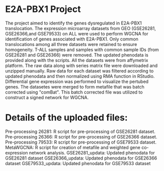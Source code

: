 # E2A-PBX1 Project
The project aimed to identify the genes dysregulated in E2A-PBX1 translocation. The expression microarray datasets from GEO (GSE26281, GSE26366,and GSE79533) on ALL were used to perform WGCNA for identification of genes associated with E2A-PBX1. Only common translocations among all three datasets were retained to ensure homogeneity. T-ALL samples and samples with common sample IDs (from GSE26281 and GSE26366) were removed. The updated phenodata is provided along with the scripts. All the datasets were from affymetrix platform. The raw data along with series matrix file were downloaded and unzipped manually. Raw data for each dataset was filtered according to updated phenodata and then normalized using RMA function in RStudio. Differential gene expression was performed to visualize the pertubed genes. The datasetes were merged to form metafile that was batch corrected using "comBat". This batch corrected file was utilized to construct a signed network for WGCNA.

# Details of the uploaded files:

Pre-processing 26281: R script for pre-processing of GSE26281 dataset. 
Pre-processing 26366: R script for pre-processing of GSE26366 dataset.
Pre-processing 79533: R script for pre-processing of GSE79533 dataset.
MetaWGCNA: R script for creation of metafile and weighted gene co-expression network analysis.
GSE26281_updata: Updated phenodata for GSE26281 dataset
GSE26366_updata: Updated phenodata for GSE26366 dataset
GSE79533_updata: Updated phenodata for GSE79533 dataset

